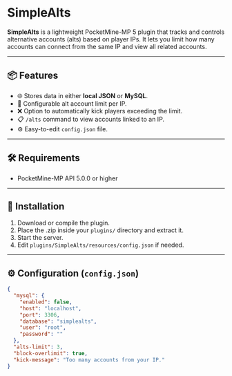 # SimpleAlts

**SimpleAlts** is a lightweight PocketMine-MP 5 plugin that tracks and controls alternative accounts (alts) based on player IPs. It lets you limit how many accounts can connect from the same IP and view all related accounts.

---

## 📦 Features

- 🌐 Stores data in either **local JSON** or **MySQL**.
- 🚫 Configurable alt account limit per IP.
- ❌ Option to automatically kick players exceeding the limit.
- 📋 `/alts` command to view accounts linked to an IP.
- ⚙️ Easy-to-edit `config.json` file.

---

## 🛠️ Requirements

- PocketMine-MP API 5.0.0 or higher

---

## 📂 Installation

1. Download or compile the plugin.
2. Place the .zip inside your `plugins/` directory and extract it.
3. Start the server.
4. Edit `plugins/SimpleAlts/resources/config.json` if needed.

---

## ⚙️ Configuration (`config.json`)

```json
{
  "mysql": {
    "enabled": false,
    "host": "localhost",
    "port": 3306,
    "database": "simplealts",
    "user": "root",
    "password": ""
  },
  "alts-limit": 3,
  "block-overlimit": true,
  "kick-message": "Too many accounts from your IP."
}
